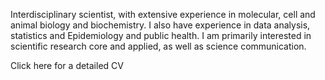 Interdisciplinary scientist, with extensive experience in molecular, cell and animal biology and biochemistry. I also have experience in data analysis, statistics and Epidemiology and public health. I am primarily interested in scientific research core and applied, as well as science communication. 

Click here for a detailed CV
